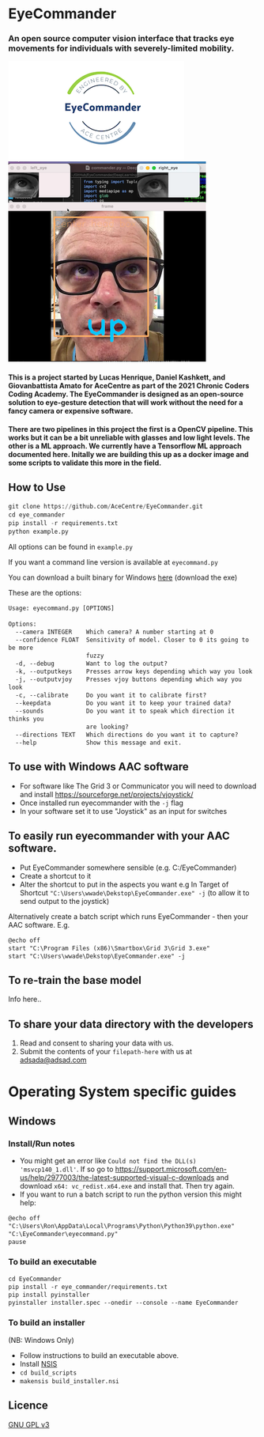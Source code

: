 # EyeCommander
### An open source computer vision interface that tracks eye movements for individuals with severely-limited mobility. 

![Logo](/misc/logo.png)
![Screenshot](/misc/screenshot.png)

#### This is a project started by Lucas Henrique, Daniel Kashkett, and Giovanbattista Amato for AceCentre as part of the 2021 Chronic Coders Coding Academy. The EyeCommander is designed as an open-source solution to eye-gesture detection that will work without the need for a fancy camera or expensive software.

#### There are two pipelines in this project the first is a OpenCV pipeline. This works  but it can be a bit unreliable with glasses and low light levels. The other is a ML approach. We currently have a Tensorflow ML approach documented here. Initally we are building this up as a docker image and some scripts to validate this more in the field. 

## How to Use

```python
git clone https://github.com/AceCentre/EyeCommander.git
cd eye_commander
pip install -r requirements.txt
python example.py
```

All options can be found in `example.py`

If you want a command line version is available at `eyecommand.py`

You can download a built binary for Windows [here](https://github.com/AceCentre/EyeCommander/releases/latest) (download the exe)

These are the options:

```
Usage: eyecommand.py [OPTIONS]

Options:
  --camera INTEGER    Which camera? A number starting at 0
  --confidence FLOAT  Sensitivity of model. Closer to 0 its going to be more
                      fuzzy
  -d, --debug         Want to log the output?
  -k, --outputkeys    Presses arrow keys depending which way you look
  -j, --outputvjoy    Presses vjoy buttons depending which way you look
  -c, --calibrate     Do you want it to calibrate first?
  --keepdata          Do you want it to keep your trained data?
  --sounds            Do you want it to speak which direction it thinks you
                      are looking?
  --directions TEXT   Which directions do you want it to capture?
  --help              Show this message and exit.

```
## To use with Windows AAC software

- For software like The Grid 3 or Communicator you will need to download and install https://sourceforge.net/projects/vjoystick/ 
- Once installed run eyecommander with the ``-j`` flag
- In your software set it to use "Joystick" as an input for switches

## To easily run eyecommander with your AAC software.

- Put EyeCommander somewhere sensible (e.g. C:/EyeCommander)
- Create a shortcut to it
- Alter the shortcut to put in the aspects you want e.g In Target of Shortcut  ``"C:\Users\wwade\Dekstop\EyeCommander.exe" -j`` (to allow it to send output to the joystick)

Alternatively create a batch script which runs EyeCommander - then your AAC software. E.g.

```
@echo off  
start "C:\Program Files (x86)\Smartbox\Grid 3\Grid 3.exe"
start "C:\Users\wwade\Dekstop\EyeCommander.exe" -j
```

## To re-train the base model

Info here.. 

## To share your data directory with the developers

1. Read and consent to sharing your data with us. 
2. Submit the contents of your ``filepath-here`` with us at adsada@adsad.com

# Operating System specific guides

## Windows
### Install/Run notes

- You might get an error like ``Could not find the DLL(s) 'msvcp140_1.dll'``. If so  go to https://support.microsoft.com/en-us/help/2977003/the-latest-supported-visual-c-downloads and download ``x64: vc_redist.x64.exe`` and install that. Then try again.
- If you want to run a batch script to run the python version this might help:

```
@echo off
"C:\Users\Ron\AppData\Local\Programs\Python\Python39\python.exe" "C:\EyeCommander\eyecommand.py"
pause
```

### To build an executable 

```
cd EyeCommander
pip install -r eye_commander/requirements.txt 
pip install pyinstaller
pyinstaller installer.spec --onedir --console --name EyeCommander
```

### To build an installer

(NB: Windows Only)

- Follow instructions to build an executable above.
- Install [NSIS](https://nsis.sourceforge.io/Download)
- ``cd build_scripts``
- ``makensis build_installer.nsi``

## Licence

[GNU GPL v3](LICENCE.txt)


